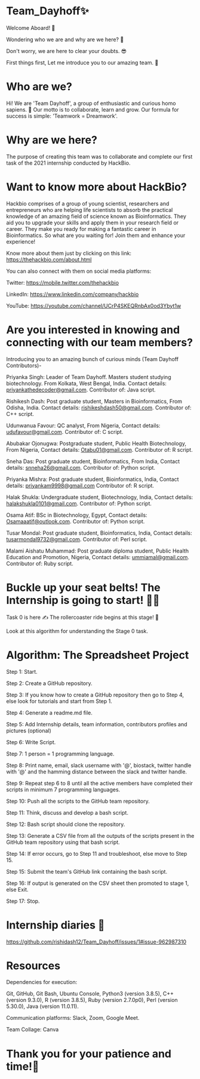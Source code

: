 # Team_Dayhoff✨

Welcome Aboard! 🤩

Wondering who we are and why are we here? 🤔

Don't worry, we are here to clear your doubts. 😎

First things first, Let me introduce you to our amazing team. 🎉


# Who are we?

Hi! We are 'Team Dayhoff', a group of enthusiastic and curious homo sapiens. 👀
Our motto is to collaborate, learn and grow. Our formula for success is simple: 'Teamwork = Dreamwork'. 

# Why are we here?

The purpose of creating this team was to collaborate and complete our first task of the 2021 internship conducted by HackBio. 

# Want to know more about HackBio?

Hackbio comprises of a group of young scientist, researchers and entrepreneurs 
who are helping life scientists to absorb the practical knowledge of an amazing field of science known as Bioinformatics. 
They aid you to upgrade your skills and apply them in your research field or career.
They make you ready for making a fantastic career in Bioinformatics. So what are you waiting for! Join them and enhance your experience! 

Know more about them just by clicking on this link: 
https://thehackbio.com/about.html

You can also connect with them on social media platforms: 

Twitter:
https://mobile.twitter.com/thehackbio

LinkedIn:
https://www.linkedin.com/company/hackbio

YouTube:
https://youtube.com/channel/UCrP4SKEQRnbAx0od3Ybyt1w

# Are you interested in knowing and connecting with our team members?

Introducing you to an amazing bunch of curious minds (Team Dayhoff Contributors)-

Priyanka Singh:
Leader of Team Dayhoff.
Masters student studying biotechnology.
From Kolkata, West Bengal, India. 
Contact details: priyankathedecoder@gmail.com.
Contributor of: Java script.

Rishikesh Dash:
Post graduate student,
Masters in Bioinformatics,
From Odisha, India. 
Contact details: rishikeshdash50@gmail.com.
Contributor of: C++ script.

Udunwanua Favour:
QC analyst, 
From Nigeria,
Contact details: udufavour@gmail.com.
Contributor of: C script.

Abubakar Ojonugwa:
Postgraduate student,
Public Health Biotechnology, 
From Nigeria,
Contact details: Otabu01@gmail.com.
Contributor of: R script.

Sneha Das:
Post graduate student, 
Bioinformatics,
From India,
Contact details: snneha26@gmail.com.
Contributor of: Python script.

Priyanka Mishra:
Post graduate student,
Bioinformatics,
India,
Contact details: priyankam9998@gmail.com
Contributor of: R script.

Halak Shukla:
Undergraduate student,
Biotechnology,
India,
Contact details: halakshukla0101@gmail.com.
Contributor of: Python script.

Osama Atif:
BSc in Biotechnology,
Egypt,
Contact details: Osamaaatif@outlook.com.
Contributor of: Python script.

Tusar Mondal:
Post graduate student,
Bioinformatics,
India,
Contact details: tusarmondal9732@gmail.com.
Contributor of: Perl script.

Malami Aishatu Muhammad:
Post graduate diploma student,
Public Health Education and Promotion,
Nigeria,
Contact details: ummiamal@gmail.com.
Contributor of: Ruby script.

# Buckle up your seat belts! The Internship is going to start! 👩‍💻

Task 0 is here ✍️
The rollercoaster ride begins at this stage! 🎢

Look at this algorithm for understanding the Stage 0 task.

# Algorithm: The Spreadsheet Project

Step 1: Start.

Step 2: Create a GitHub repository. 

Step 3: If you know how to create a GitHub repository then go to Step 4, else look for tutorials and start from Step 1.

Step 4: Generate a readme.md file.

Step 5: Add Internship details, team information, contributors profiles and pictures (optional)

Step 6: Write Script.

Step 7: 1 person = 1 programming language.

Step 8: Print name, email, slack username with '@', biostack, twitter handle with '@' and the hamming distance between the slack and twitter handle.

Step 9: Repeat step 6 to 8 until all the active members have completed their scripts in minimum 7 programming languages.

Step 10: Push all the scripts to the GitHub team repository.

Step 11: Think, discuss and develop a bash script. 

Step 12: Bash script should clone the repository.

Step 13: Generate a CSV file from all the outputs of the scripts present in the GitHub team repository using that bash script.

Step 14: If error occurs, go to Step 11 and troubleshoot, else move to Step 15.

Step 15: Submit the team's GitHub link containing the bash script. 

Step 16: If output is generated on the CSV sheet then promoted to stage 1, else Exit. 

Step 17: Stop.


# Internship diaries 📸 

https://github.com/rishidash12/Team_Dayhoff/issues/1#issue-962987310

# Resources

Dependencies for execution:

Git,
GitHub,
Git Bash,
Ubuntu Console,
Python3 (version 3.8.5),
C++ (version 9.3.0),
R (version 3.8.5),
Ruby (version 2.7.0p0),
Perl (version 5.30.0),
Java (version 11.0.11).

Communication platforms:
Slack,
Zoom,
Google Meet.

Team Collage:
Canva


# Thank you for your patience and time!🎉
